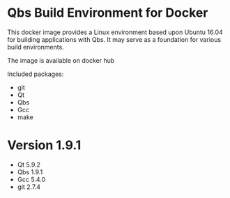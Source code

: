 Qbs Build Environment for Docker
================================

This docker image provides a Linux environment based upon Ubuntu 16.04 for
building applications with Qbs. It may serve as a foundation for various build
environments.

The image is available on docker hub

Included packages:

- git
- Qt 
- Qbs
- Gcc
- make

Version 1.9.1
=============

- Qt 5.9.2
- Qbs 1.9.1
- Gcc 5.4.0
- git 2.7.4 
